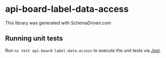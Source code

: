 
# api-board-label-data-access

This library was generated with SchemaDriven.com

## Running unit tests

Run `nx test api-board-label-data-access` to execute the unit tests via [Jest](https://jestjs.io).

